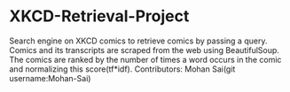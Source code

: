 # XKCD-Retrieval-Project
Search engine on XKCD comics to retrieve comics by passing a query. Comics and its transcripts are scraped from the web using BeautifulSoup. The comics are ranked by the number of times a word occurs in the comic and normalizing this score(tf*idf).
Contributors:
  Mohan Sai(git username:Mohan-Sai)
